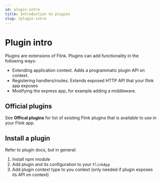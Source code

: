 ```yaml
---
id: plugin-intro
title: Introduction to plugins
slug: /plugin-intro
---
```


# Plugin intro

Plugins are extensions of Flink. Plugins can add functionality in the following ways:

- Extending application context. Adds a programmatic plugin API on context.
- Registering handlers/routes. Extends exposed HTTP API that your flink app exposes
- Modifying the express app, for example adding a middleware.

## Official plugins

See **Offical plugins** for list of existing Flink plugins that is available to use in your Flink app.

## Install a plugin

Refer to plugin docs, but in general:

1. Install npm module
2. Add plugin and its configuration to your `FlinkApp`
3. Add plugin context type to you context (only needed if plugin exposes its API on context)
